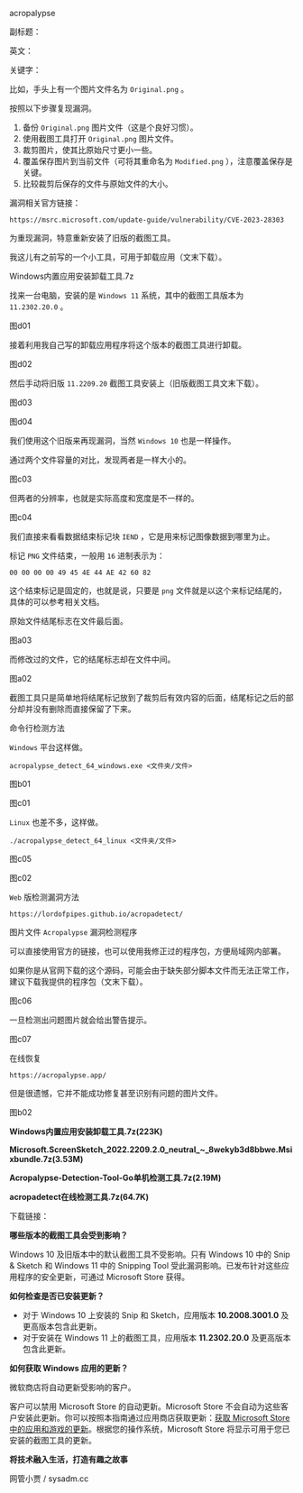 acropalypse

副标题：

英文：

关键字：







比如，手头上有一个图片文件名为 `Original.png` 。

按照以下步骤复现漏洞。



1. 备份 `Original.png` 图片文件（这是个良好习惯）。
2. 使用截图工具打开 `Original.png` 图片文件。
3. 裁剪图片，使其比原始尺寸更小一些。
4. 覆盖保存图片到当前文件（可将其重命名为 `Modified.png` ），注意覆盖保存是关键。
5. 比较裁剪后保存的文件与原始文件的大小。



漏洞相关官方链接：

```
https://msrc.microsoft.com/update-guide/vulnerability/CVE-2023-28303
```



为重现漏洞，特意重新安装了旧版的截图工具。

我这儿有之前写的一个小工具，可用于卸载应用（文末下载）。

Windows内置应用安装卸载工具.7z



找来一台电脑，安装的是  `Windows 11` 系统，其中的截图工具版本为 `11.2302.20.0` 。

图d01



接着利用我自己写的卸载应用程序将这个版本的截图工具进行卸载。

图d02



然后手动将旧版 `11.2209.20` 截图工具安装上（旧版截图工具文末下载）。

图d03

图d04



我们使用这个旧版来再现漏洞，当然 `Windows 10` 也是一样操作。



通过两个文件容量的对比，发现两者是一样大小的。

图c03



但两者的分辨率，也就是实际高度和宽度是不一样的。

图c04





我们直接来看看数据结束标记块 `IEND` ，它是用来标记图像数据到哪里为止。

标记 `PNG` 文件结束，一般用 `16` 进制表示为：

```
00 00 00 00 49 45 4E 44 AE 42 60 82
```

这个结束标记是固定的，也就是说，只要是 `png` 文件就是以这个来标记结尾的，具体的可以参考相关文档。



原始文件结尾标志在文件最后面。

图a03



而修改过的文件，它的结尾标志却在文件中间。

图a02



截图工具只是简单地将结尾标记放到了裁剪后有效内容的后面，结尾标记之后的部分却并没有删除而直接保留了下来。











命令行检测方法

`Windows` 平台这样做。

```
acropalypse_detect_64_windows.exe <文件夹/文件>
```

图b01

图c01



`Linux` 也差不多，这样做。

```
./acropalypse_detect_64_linux <文件夹/文件>
```

图c05

图c02











`Web` 版检测漏洞方法

```
https://lordofpipes.github.io/acropadetect/
```



图片文件 `Acropalypse` 漏洞检测程序

可以直接使用官方的链接，也可以使用我修正过的程序包，方便局域网内部署。

如果你是从官网下载的这个源码，可能会由于缺失部分脚本文件而无法正常工作，建议下载我提供的程序包（文末下载）。

图c06



一旦检测出问题图片就会给出警告提示。

图c07



在线恢复

```
https://acropalypse.app/
```

但是很遗憾，它并不能成功修复甚至识别有问题的图片文件。

图b02







**Windows内置应用安装卸载工具.7z(223K)**

**Microsoft.ScreenSketch_2022.2209.2.0_neutral_~_8wekyb3d8bbwe.Msixbundle.7z(3.53M)**

**Acropalypse-Detection-Tool-Go单机检测工具.7z(2.19M)**

**acropadetect在线检测工具.7z(64.7K)**

下载链接：







**哪些版本的截图工具会受到影响？**

Windows 10 及旧版本中的默认截图工具不受影响。只有 Windows 10 中的 Snip & Sketch 和 Windows 11 中的 Snipping Tool 受此漏洞影响。已发布针对这些应用程序的安全更新，可通过 Microsoft Store 获得。

**如何检查是否已安装更新？**

- 对于 Windows 10 上安装的 Snip 和 Sketch，应用版本 **10.2008.3001.0** 及更高版本包含此更新。
- 对于安装在 Windows 11 上的截图工具，应用版本 **11.2302.20.0** 及更高版本包含此更新。

**如何获取 Windows 应用的更新？**

微软商店将自动更新受影响的客户。

客户可以禁用 Microsoft Store 的自动更新。Microsoft Store 不会自动为这些客户安装此更新。你可以按照本指南通过应用商店获取更新：[获取 Microsoft Store 中的应用和游戏的更新](https://support.microsoft.com/en-us/account-billing/get-updates-for-apps-and-games-in-microsoft-store-a1fe19c0-532d-ec47-7035-d1c5a1dd464f)。根据您的操作系统，Microsoft Store 将显示可用于您已安装的截图工具的更新。







**将技术融入生活，打造有趣之故事**

网管小贾 / sysadm.cc

